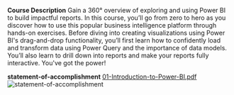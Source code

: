 **Course Description**
Gain a 360° overview of exploring and using Power BI to build impactful reports. In this course, you’ll go from zero to hero as you discover how to use this popular business intelligence platform through hands-on exercises. Before diving into creating visualizations using Power BI's drag-and-drop functionality, you’ll first learn how to confidently load and transform data using Power Query and the importance of data models. You’ll also learn to drill down into reports and make your reports fully interactive. You've got the power!

**statement-of-accomplishment**
[01-Introduction-to-Power-BI.pdf](https://github.com/shrutipitale/Data-Analyst-in-Power-BI/files/14040863/01-Introduction-to-Power-BI.pdf)
![statement-of-accomplishment](https://github.com/shrutipitale/Data-Analyst-in-Power-BI/assets/80112581/f889e2ab-565e-4c37-8f16-270d3925afd4)
